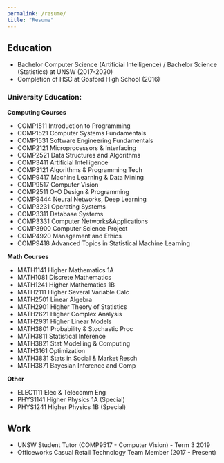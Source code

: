 ```yaml
---
permalink: /resume/
title: "Resume"
---
```


## Education
* Bachelor Computer Science (Artificial Intelligence) / Bachelor Science (Statistics) at UNSW (2017-2020)
* Completion of HSC at Gosford High School (2016)

### University Education:
**Computing Courses**
* COMP1511 Introduction to Programming
* COMP1521 Computer Systems Fundamentals
* COMP1531 Software Engineering Fundamentals
* COMP2121 Microprocessors & Interfacing 
* COMP2521 Data Structures and Algorithms
* COMP3411 Artificial Intelligence
* COMP3121 Algorithms & Programming Tech
* COMP9417 Machine Learning & Data Mining 
* COMP9517 Computer Vision
* COMP2511 O-O Design & Programming
* COMP9444 Neural Networks, Deep Learning 
* COMP3231 Operating Systems
* COMP3311 Database Systems
* COMP3331 Computer Networks&Applications
* COMP3900 Computer Science Project
* COMP4920 Management and Ethics
* COMP9418 Advanced Topics in Statistical Machine Learning

**Math Courses**
* MATH1141 Higher Mathematics 1A 
* MATH1081 Discrete Mathematics 
* MATH1241 Higher Mathematics 1B 
* MATH2111 Higher Several Variable Calc
* MATH2501 Linear Algebra
* MATH2901 Higher Theory of Statistics
* MATH2621 Higher Complex Analysis
* MATH2931 Higher Linear Models
* MATH3801 Probability & Stochastic Proc
* MATH3811 Statistical Inference
* MATH3821 Stat Modelling & Computing 
* MATH3161 Optimization
* MATH3831 Stats in Social & Market Resch
* MATH3871 Bayesian Inference and Comp

 
**Other**
* ELEC1111 Elec & Telecomm Eng
* PHYS1141 Higher Physics 1A (Special) 
* PHYS1241 Higher Physics 1B (Special)

## Work
* UNSW Student Tutor (COMP9517 - Computer Vision) - Term 3 2019
* Officeworks Casual Retail Technology Team Member (2017 - Present)

